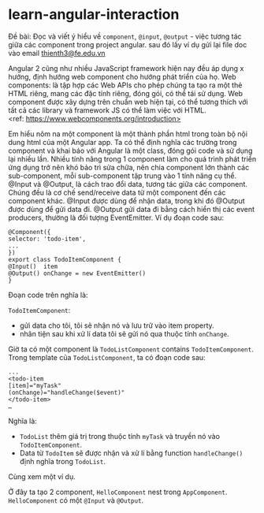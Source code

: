 # learn-angular-interaction
Đề bài: Đọc và viết ý hiểu về `component`, `@input`, `@output` - việc tương tác giữa các component trong project angular. sau đó lấy ví dụ
gửi lại file doc vào email thienth3@fe.edu.vn

Angular 2 cũng như nhiều JavaScript framework hiện nay đều áp dụng x hướng, định hướng web component cho hướng phát triển của họ.
Web components: là tập hợp các Web APIs cho phép chúng ta tạo ra một thẻ HTML riêng, mang các đặc tính riêng, đóng gói, có thể tái sử dụng. Web component được xây dựng trên chuẩn web hiện tại, có thể tương thích với tất cả các library và framework JS có thể làm việc với HTML.  
<ref: https://www.webcomponents.org/introduction>  

Em hiểu nôm na một component là một thành phần html trong toàn bộ nội dung html của một Angular app. Ta có thể định nghĩa các trường trong component và khai báo với Angular là một class, đóng gói code và sử dụng lại nhiều lần.
Nhiều tính năng trong 1 component làm cho quá trình phát triển ứng dụng trở nên khó bảo trì sửa chữa, nên chia component lớn thành các sub-component, mỗi sub-component tập trung vào 1 tính năng cụ thể.<Angular docs>
@Input và @Output, là cách trao đổi data, tương tác giữa các component. Chúng đều là cơ chế send/receive data từ một component đến các component khác.
@Input được dùng để nhận data, trong khi đó @Output được dùng để gửi data đi. 
@Output gửi data đi bằng cách hiển thị các event producers, thường là đối tượng EventEmitter.
Ví dụ đoạn code sau: 

`@Component({`\
  `selector: 'todo-item',`\
  `...`\
`})`\
`export class TodoItemComponent {`\
  `@Input()  item`\
  `@Output() onChange = new EventEmitter()`\
`}`

Đoạn code trên nghĩa là:   

`TodoItemComponent`: 
- gửi data cho tôi, tôi sẽ nhận nó và lưu trữ vào item property.
- nhân tiện sau khi xử lí data tôi sẽ gửi nó qua thuộc tính `onChange`.

Giờ ta có một component  là `TodoListComponent` contains  `TodoItemComponent`.
Trong template của `TodoListComponent`, ta có đoạn code sau:

`...`\
`<todo-item`\
`[item]="myTask"`\
`(onChange)="handleChange($event)"`\
`</todo-item>`\
`…`

Nghĩa là:
- `TodoList` thêm giá trị trong thuộc tính `myTask` và truyền nó vào `TodoItemComponent`.
- Data từ `TodoItem` sẽ được nhận và xử lí bằng function `handleChange()` định nghĩa trong `TodoList`.

Cùng xem một ví dụ.

Ở đây ta tạo 2 component, `HelloComponent` nest trong `AppComponent`. `HelloComponent` có một `@Input` và `@Output`.
